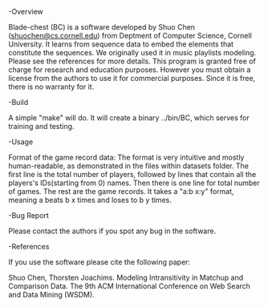 -Overview

Blade-chest (BC) is a software developed by Shuo Chen (shuochen@cs.cornell.edu) from Deptment of Computer Science, Cornell University. It learns from sequence data to embed the elements that constitute the sequences. We originally used it in music playlists modeling. Please see the references for more details. This program is granted free of charge for research and education purposes. However you must obtain a license from the authors to use it for commercial purposes. Since it is free, there is no warranty for it.

-Build

A simple "make" will do. It will create a binary ../bin/BC, which serves for training and testing.

-Usage

Format of the game record data:
The format is very intuitive and mostly human-readable, as demonstrated in the files within datasets folder. The first line is the total number of players, followed by lines that contain all the players's IDs(starting from 0) names. Then there is one line for total number of games. The rest are the game records. It takes a "a:b x:y" format, meaning a beats b x times and loses to b y times.

-Bug Report

Please contact the authors if you spot any bug in the software.

-References

If you use the software please cite the following paper:

Shuo Chen, Thorsten Joachims. Modeling Intransitivity in Matchup and Comparison Data. The 9th ACM International Conference on Web Search and Data Mining (WSDM).
